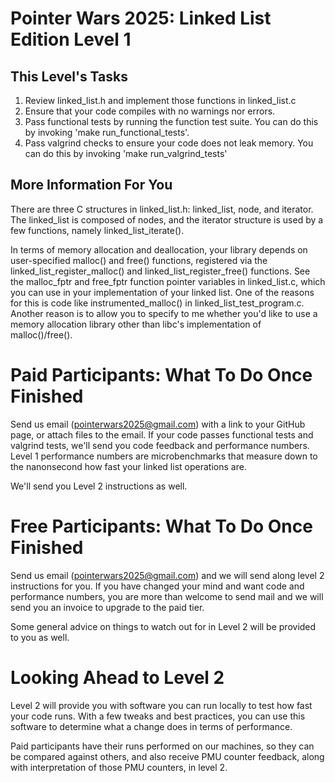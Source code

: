 # Pointer Wars 2025: Linked List Edition Level 1

## This Level's Tasks
1. Review linked_list.h and implement those functions in linked_list.c
2. Ensure that your code compiles with no warnings nor errors.
3. Pass functional tests by running the function test suite. You can 
   do this by invoking 'make run_functional_tests'.
4. Pass valgrind checks to ensure your code does not leak memory. You
   can do this by invoking 'make run_valgrind_tests'

## More Information For You
There are three C structures in linked_list.h: linked_list, node, and iterator. 
The linked_list is composed of nodes, and the iterator structure is 
used by a few functions, namely linked_list_iterate(). 

In terms of memory allocation and deallocation, your library depends 
on user-specified malloc() and free() functions, registered 
via the linked_list_register_malloc() and linked_list_register_free() 
functions. See the malloc_fptr and free_fptr function pointer variables 
in linked_list.c, which you can use in your implementation of your linked 
list. One of the reasons for this is code like instrumented_malloc() 
in linked_list_test_program.c. Another reason is to allow you 
to specify to me whether you'd like to use a memory allocation 
library other than libc's implementation of malloc()/free().

# Paid Participants: What To Do Once Finished
Send us email (pointerwars2025@gmail.com) with a link to your GitHub page,
or attach files to the email. If your code passes functional tests and
valgrind tests, we'll send you code feedback and performance numbers.
Level 1 performance numbers are microbenchmarks that measure down to the
nanonsecond how fast your linked list operations are.

We'll send you Level 2 instructions as well.

# Free Participants: What To Do Once Finished
Send us email (pointerwars2025@gmail.com) and we will send along level 2
instructions for you. If you have changed your mind and want code and 
performance numbers, you are more than welcome to send mail and we will
send you an invoice to upgrade to the paid tier.

Some general advice on things to watch out for in Level 2 will be provided
to you as well.

# Looking Ahead to Level 2
Level 2 will provide you with software you can run locally to test how
fast your code runs. With a few tweaks and best practices, you can use
this software to determine what a change does in terms of performance.

Paid participants have their runs performed on our machines, so they
can be compared against others, and also receive PMU counter feedback,
along with interpretation of those PMU counters, in level 2. 
